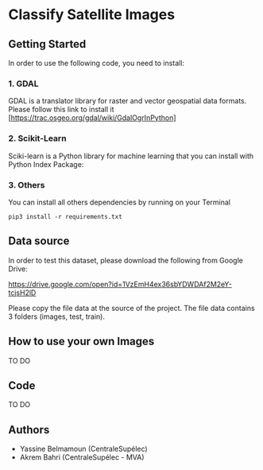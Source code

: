 # Classify Satellite Images

## Getting Started

In order to use the following code, you need to install:

### 1. GDAL

GDAL is a translator library for raster and vector geospatial data formats.
Please follow this link to install it [https://trac.osgeo.org/gdal/wiki/GdalOgrInPython]

### 2. Scikit-Learn

Sciki-learn is a Python library for machine learning that you can install with Python Index Package:

### 3. Others

You can install all others dependencies by running on your Terminal

```
pip3 install -r requirements.txt
```

## Data source

In order to test this dataset, please download the following from Google Drive:

https://drive.google.com/open?id=1VzEmH4ex36sbYDWDAf2M2eY-tcjsH2lD

Please copy the file data at the source of the project.
The file data contains 3 folders (images, test, train).


## How to use your own Images

TO DO

## Code

TO DO

## Authors

* Yassine Belmamoun (CentraleSupélec)
* Akrem Bahri (CentraleSupélec - MVA)
